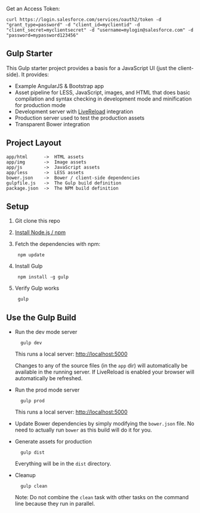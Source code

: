 Get an Access Token:

    curl https://login.salesforce.com/services/oauth2/token -d "grant_type=password" -d "client_id=myclientid" -d "client_secret=myclientsecret" -d "username=mylogin@salesforce.com" -d "password=mypassword123456"


Gulp Starter
------------

This Gulp starter project provides a basis for a JavaScript UI (just the client-side).  It provides:

- Example AngularJS & Bootstrap app
- Asset pipeline for LESS, JavaScript, images, and HTML that does basic compilation and syntax checking in development mode and minification for production mode
- Development server with [LiveReload](https://chrome.google.com/webstore/detail/livereload/jnihajbhpnppcggbcgedagnkighmdlei) integration
- Production server used to test the production assets
- Transparent Bower integration

## Project Layout

```
app/html      ->  HTML assets
app/img       ->  Image assets
app/js        ->  JavaScript assets
app/less      ->  LESS assets
bower.json    ->  Bower / client-side dependencies
gulpfile.js   ->  The Gulp build definition
package.json  ->  The NPM build definition
```

## Setup

1. Git clone this repo
2. [Install Node.js / npm](http://nodejs.org/download/)
3. Fetch the dependencies with npm:

        npm update

4. Install Gulp

        npm install -g gulp

5. Verify Gulp works

        gulp

## Use the Gulp Build

- Run the dev mode server

        gulp dev

    This runs a local server: [http://localhost:5000](http://localhost:5000)

    Changes to any of the source files (in the `app` dir) will automatically be available in the running server.  If LiveReload is enabled your browser will automatically be refreshed.

- Run the prod mode server

        gulp prod

    This runs a local server: [http://localhost:5000](http://localhost:5000)

- Update Bower dependencies by simply modifying the `bower.json` file.  No need to actually run `bower` as this build will do it for you.

- Generate assets for production

        gulp dist

    Everything will be in the `dist` directory.

- Cleanup

        gulp clean

    Note: Do not combine the `clean` task with other tasks on the command line because they run in parallel.
